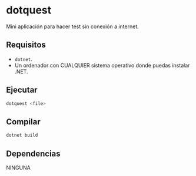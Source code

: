 # dotquest

Mini aplicación para hacer test sin conexión a internet.

## Requisitos

- `dotnet`.
- Un ordenador con CUALQUIER sistema operativo donde puedas instalar .NET.

## Ejecutar

``` bash
dotquest <file>
```

## Compilar

``` bash
dotnet build
```

## Dependencias

NINGUNA
